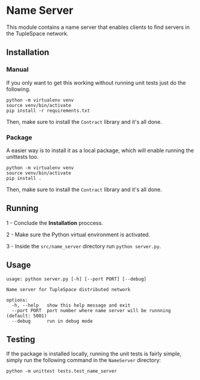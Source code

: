 # Name Server
This module contains a name server that enables clients to find servers in the TupleSpace network.

## Installation

### Manual
If you only want to get this working without running unit tests just do the following.
```
python -m virtualenv venv
source venv/bin/activate
pip install -r requirements.txt
```
Then, make sure to install the `Contract` library and it's all done.

### Package
A easier way is to install it as a local package, which will enable running the unittests too.
```
python -m virtualenv venv
source venv/bin/activate
pip install .
```
Then, make sure to install the `Contract` library and it's all done.

## Running
1 - Conclude the **Installation** proccess.

2 - Make sure the Python virtual environment is activated.

3 - Inside the `src/name_server` directory run `python server.py`.

## Usage
```
usage: python server.py [-h] [--port PORT] [--debug]

Name server for TupleSpace distributed network

options:
  -h, --help   show this help message and exit
  --port PORT  port number where name server will be runnning (default: 5001)
  --debug      run in debug mode
```

## Testing
If the package is installed locally, running the unit tests is fairly simple, 
simply run the following command in the `NameServer` directory:
```
python -m unittest tests.test_name_server
```
